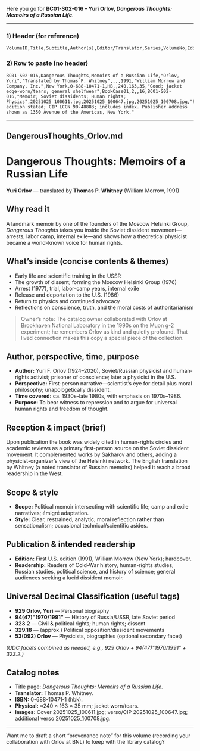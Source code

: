 Here you go for **BC01-S02-016 – Yuri Orlov, *Dangerous Thoughts: Memoirs of a Russian Life***.

---

### 1) Header (for reference)

```
VolumeID,Title,Subtitle,Author(s),Editor/Translator,Series,VolumeNo,Edition,PubYear,Publisher,PubCity,ISBN,Format,Pages,Height_mm,Width_mm,Thickness_mm,Condition,BookCase,Shelf,Section,Position,LocationID,Tags,CoverImage,VersoImage,SpineImage,Notes
```

### 2) Row to paste (no header)

```
BC01-S02-016,Dangerous Thoughts,Memoirs of a Russian Life,"Orlov, Yuri","Translated by Thomas P. Whitney",,,,1991,"William Morrow and Company, Inc.",New York,0-688-10471-1,HB,,240,163,35,"Good; jacket edge-worn/tears; general shelfwear",BookCase01,2,,16,BC01-S02-016,"Memoir; Soviet dissidents; Human rights; Physics",20251025_100611.jpg,20251025_100647.jpg,20251025_100708.jpg,"First edition stated; CIP LCCN 90-48883; includes index. Publisher address shown as 1350 Avenue of the Americas, New York."
```

---

## DangerousThoughts_Orlov.md

# Dangerous Thoughts: Memoirs of a Russian Life

**Yuri Orlov** — translated by **Thomas P. Whitney** (William Morrow, 1991)

## Why read it

A landmark memoir by one of the founders of the Moscow Helsinki Group, *Dangerous Thoughts* takes you inside the Soviet dissident movement—arrests, labor camp, internal exile—and shows how a theoretical physicist became a world-known voice for human rights.

## What’s inside (concise contents & themes)

* Early life and scientific training in the USSR
* The growth of dissent; forming the Moscow Helsinki Group (1976)
* Arrest (1977), trial, labor-camp years, internal exile
* Release and deportation to the U.S. (1986)
* Return to physics and continued advocacy
* Reflections on conscience, truth, and the moral costs of authoritarianism

> Owner’s note: The catalog owner collaborated with Orlov at Brookhaven National Laboratory in the 1990s on the Muon g-2 experiment; he remembers Orlov as kind and quietly profound. That lived connection makes this copy a special piece of the collection.

## Author, perspective, time, purpose

* **Author:** Yuri F. Orlov (1924–2020), Soviet/Russian physicist and human-rights activist; prisoner of conscience; later a physicist in the U.S.
* **Perspective:** First-person narrative—scientist’s eye for detail plus moral philosophy; unapologetically dissident.
* **Time covered:** ca. 1930s–late 1980s, with emphasis on 1970s–1986.
* **Purpose:** To bear witness to repression and to argue for universal human rights and freedom of thought.

## Reception & impact (brief)

Upon publication the book was widely cited in human-rights circles and academic reviews as a primary first-person source on the Soviet dissident movement. It complemented works by Sakharov and others, adding a physicist-organizer’s view of the Helsinki network. The English translation by Whitney (a noted translator of Russian memoirs) helped it reach a broad readership in the West.

## Scope & style

* **Scope:** Political memoir intersecting with scientific life; camp and exile narratives; émigré adaptation.
* **Style:** Clear, restrained, analytic; moral reflection rather than sensationalism; occasional technical/scientific asides.

## Publication & intended readership

* **Edition:** First U.S. edition (1991), William Morrow (New York); hardcover.
* **Readership:** Readers of Cold-War history, human-rights studies, Russian studies, political science, and history of science; general audiences seeking a lucid dissident memoir.

## Universal Decimal Classification (useful tags)

* **929 Orlov, Yuri** — Personal biography
* **94(47)"1970/1991"** — History of Russia/USSR, late Soviet period
* **323.2** — Civil & political rights; human rights; dissent
* **329.18** — (approx.) Political opposition/dissident movements
* **53(092) Orlov** — Physicists, biographies (optional secondary facet)

*(UDC facets combined as needed, e.g., 929 Orlov + 94(47)"1970/1991" + 323.2.)*

## Catalog notes

* Title page: *Dangerous Thoughts: Memoirs of a Russian Life*.
* **Translator:** Thomas P. Whitney.
* **ISBN:** 0-688-10471-1 (hbk).
* **Physical:** ≈240 × 163 × 35 mm; jacket worn/tears.
* **Images:** Cover 20251025_100611.jpg; verso/CIP 20251025_100647.jpg; additional verso 20251025_100708.jpg.

---

Want me to draft a short “provenance note” for this volume (recording your collaboration with Orlov at BNL) to keep with the library catalog?
